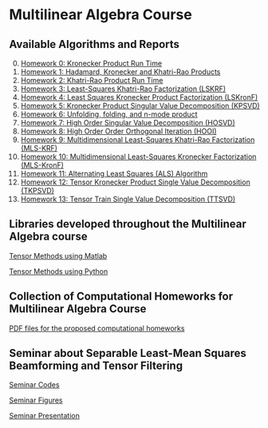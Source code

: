 # Multilinear Algebra Course


## Available Algorithms and Reports
0. [Homework 0: Kronecker Product Run Time](https://github.com/KennethBenicio/MSc-Multilinear-Algebra/blob/master/MATLAB/homework0.md)
1. [Homework 1: Hadamard, Kronecker and Khatri-Rao Products](https://github.com/KennethBenicio/MSc-Multilinear-Algebra/blob/master/MATLAB/homework1.md)
2. [Homework 2: Khatri-Rao Product Run Time](https://github.com/KennethBenicio/MSc-Multilinear-Algebra/blob/master/MATLAB/homework2.md)
3. [Homework 3: Least-Squares Khatri-Rao Factorization (LSKRF)](https://github.com/KennethBenicio/MSc-Multilinear-Algebra/blob/master/MATLAB/homework3.md)
4. [Homework 4: Least Squares Kronecker Product Factorization (LSKronF)](https://github.com/KennethBenicio/MSc-Multilinear-Algebra/blob/master/MATLAB/homework4.md)
5. [Homework 5: Kronecker Product Singular Value Decomposition (KPSVD)](https://github.com/KennethBenicio/MSc-Multilinear-Algebra/blob/master/MATLAB/homework5.md)
6. [Homework 6: Unfolding, folding, and n-mode product](https://github.com/KennethBenicio/MSc-Multilinear-Algebra/blob/master/MATLAB/homework6.md)
7. [Homework 7: High Order Singular Value Decomposition (HOSVD)](https://github.com/KennethBenicio/MSc-Multilinear-Algebra/blob/master/MATLAB/homework7.md)
8. [Homework 8: High Order Order Orthogonal Iteration (HOOI)](https://github.com/KennethBenicio/MSc-Multilinear-Algebra/blob/master/MATLAB/homework8.md)
9. [Homework 9: Multidimensional Least-Squares Khatri-Rao Factorization
(MLS-KRF)](https://github.com/KennethBenicio/MSc-Multilinear-Algebra/blob/master/MATLAB/homework9.md)
10. [Homework 10: Multidimensional Least-Squares Kronecker Factorization
(MLS-KronF)](https://github.com/KennethBenicio/MSc-Multilinear-Algebra/blob/master/MATLAB/homework_10.md)
11. [Homework 11: Alternating Least Squares (ALS) Algorithm](https://github.com/KennethBenicio/MSc-Multilinear-Algebra/blob/master/MATLAB/homework_11.md)
12. [Homework 12: Tensor Kronecker Product Single Value Decomposition (TKPSVD)](https://github.com/KennethBenicio/MSc-Multilinear-Algebra/blob/master/MATLAB/homework_12.md)
13. [Homework 13: Tensor Train Single Value Decomposition (TTSVD)](https://github.com/KennethBenicio/MSc-Multilinear-Algebra/blob/master/MATLAB/homework_13.md)

## Libraries developed throughout the Multilinear Algebra course

[Tensor Methods using Matlab](https://github.com/KennethBenicio/MSc-Multilinear-Algebra/blob/master/MATLAB/tensor.m)

[Tensor Methods using Python](https://github.com/KennethBenicio/MSc-Multilinear-Algebra/blob/master/Python/tensor.py)

## Collection of Computational Homeworks for Multilinear Algebra Course

[PDF files for the proposed computational homeworks](https://github.com/KennethBenicio/MSc-Multilinear-Algebra/tree/master/Homeworks)

## Seminar about Separable Least-Mean Squares Beamforming and Tensor Filtering

[Seminar Codes](https://github.com/KennethBenicio/MSc-Multilinear-Algebra/tree/master/Seminar/codes)

[Seminar Figures](https://github.com/KennethBenicio/MSc-Multilinear-Algebra/tree/master/Seminar/figs)

[Seminar Presentation](https://github.com/KennethBenicio/MSc-Multilinear-Algebra/tree/master/Seminar/manuscript.pdf)